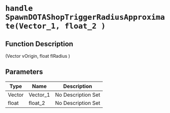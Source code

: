 # `handle SpawnDOTAShopTriggerRadiusApproximate(Vector_1, float_2 )`
## Function Description
(Vector vOrigin, float flRadius )
## Parameters
Type|Name|Description
--|--|--
Vector|Vector_1|No Description Set
float|float_2|No Description Set
